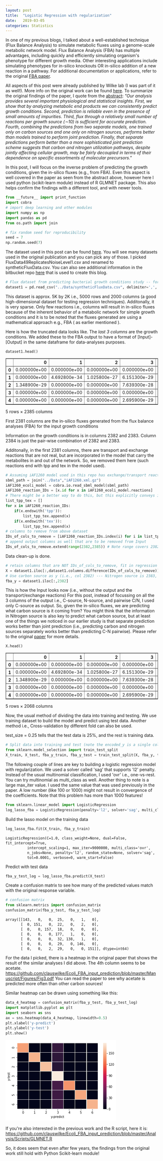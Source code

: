 ```yaml
---
layout: post
title:  "Logistic Regression with regularization"
date:   2019-03-05
categories: Statistics
---
```


In one of my previous blogs, I talked about a well-established technique (Flux Balance Analysis) to simulate metabolic fluxes using a genome-scale metabolic network model. Flux Balance Analysis (FBA) has multiple advantages, including quickly and efficiently simulating organism's phenotype for different growth media. Other interesting applications include simulating phenotypes for in-silico knockouts  OR in-silico addition of a new reaction in a pathway. For additional documentation or applications, refer to the original [FBA paper](https://www.ncbi.nlm.nih.gov/pmc/articles/PMC3108565/).

All aspects of this post were already published by Wilke lab (I was part of it as well!). More info on the original work can be found [here](https://www.ncbi.nlm.nih.gov/pubmed/25502413). To summarize the original findings of the paper, I quote from the [abstract](https://www.ncbi.nlm.nih.gov/pubmed/25502413):
_"Our analysis provides several important physiological and statistical insights. First, we show that by analyzing metabolic end products we can consistently predict growth conditions. Second, prediction is reliable even in the presence of small amounts of impurities. Third, flux through a relatively small number of reactions per growth source (∼10) is sufficient for accurate prediction. Fourth, combining the predictions from two separate models, one trained only on carbon sources and one only on nitrogen sources, performs better than models trained to perform joint prediction. Finally, that separate predictions perform better than a more sophisticated joint prediction scheme suggests that carbon and nitrogen utilization pathways, despite jointly affecting cellular growth, may be fairly decoupled in terms of their dependence on specific assortments of molecular precursors."_


In this post, I will focus on the inverse problem of predicting the growth conditions, given the in-silico fluxes (e.g., from FBA). Even this aspect is well covered in the paper as seen from the abstract above, however here I used python (scikit-learn module) instead of R GLMNET package. This also helps confirm the findings with a different tool, and with newer tools.

```python
from __future__ import print_function
import cobra
# import deep learning and other modules
import numpy as np
import pandas as pd
from os.path import join

```

```python
# fix random seed for reproducibility
seed = 7
np.random.seed(7)
```
The dataset used in this post can be found [here](https://github.com/viswam78/Ecoli_FBA_input_prediction/tree/master/Analysis/RawData). You will see many datasets used in the original publication and you can pick any of those. I picked FluxData49ReplicatesNoiseLevel1.csv and renamed to syntheticFluxData.csv. You can also see additional information in the bitbucket repo [here](https://bitbucket.org/viswam78/fba_keras/src/master/) that is used to create this blog. 

```python
# Flux dataset from predicting bacterial growth conditions study -- for current purposes, THIS IS MOSTLY CONSIDERED RANDOM SYNTHETIC DATA
dataset1 = pd.read_csv("../Data/syntheticFluxData.csv", delimiter=',', header=None)
```

This dataset is approx. 5K by 2K i.e., 5000 rows and 2000 columns (a good high-dimensional dataset for testing regression techniques). Additonally, it is very sparse. Only few reactions i.e., columns will result in in-silico fluxes because of the inherent behavior of a metabolic network for simple growth conditions and it is to be noted that the fluxes generated are using a mathematical approach e.g., FBA ( as earlier mentioned ).

Here is how the truncated data looks like. The *last 3 columns* are the growth conditions. We added these to the FBA output to have a format of [Input]-[Output] in the same dataframe for data-analyses purposes. 

```python
dataset1.head()
```




<div>
<style scoped>
    .dataframe tbody tr th:only-of-type {
        vertical-align: middle;
    }

    .dataframe tbody tr th {
        vertical-align: top;
    }

    .dataframe thead th {
        text-align: right;
    }
</style>
<table border="1" class="dataframe">
  <thead>
    <tr style="text-align: right;">
      <th></th>
      <th>0</th>
      <th>1</th>
      <th>2</th>
      <th>3</th>
      <th>4</th>
      <th>5</th>
      <th>6</th>
      <th>7</th>
      <th>8</th>
      <th>9</th>
      <th>...</th>
      <th>2375</th>
      <th>2376</th>
      <th>2377</th>
      <th>2378</th>
      <th>2379</th>
      <th>2380</th>
      <th>2381</th>
      <th>2382</th>
      <th>2383</th>
      <th>2384</th>
    </tr>
  </thead>
  <tbody>
    <tr>
      <th>0</th>
      <td>0.000000e+00</td>
      <td>0.000000e+00</td>
      <td>0.000000e+00</td>
      <td>0.000000e+00</td>
      <td>0.000000e+00</td>
      <td>0.0</td>
      <td>0.0</td>
      <td>0.0</td>
      <td>0.0</td>
      <td>0.0</td>
      <td>...</td>
      <td>0.0</td>
      <td>-0.0</td>
      <td>0</td>
      <td>0</td>
      <td>0.004649</td>
      <td>0</td>
      <td>0.004649</td>
      <td>1</td>
      <td>1</td>
      <td>1</td>
    </tr>
    <tr>
      <th>1</th>
      <td>0.000000e+00</td>
      <td>4.692800e-34</td>
      <td>1.025800e-27</td>
      <td>6.151300e-29</td>
      <td>0.000000e+00</td>
      <td>0.0</td>
      <td>0.0</td>
      <td>0.0</td>
      <td>0.0</td>
      <td>0.0</td>
      <td>...</td>
      <td>0.0</td>
      <td>-0.0</td>
      <td>0</td>
      <td>0</td>
      <td>0.004571</td>
      <td>0</td>
      <td>0.004571</td>
      <td>1</td>
      <td>2</td>
      <td>2</td>
    </tr>
    <tr>
      <th>2</th>
      <td>1.348900e-29</td>
      <td>0.000000e+00</td>
      <td>0.000000e+00</td>
      <td>7.639300e-28</td>
      <td>1.029200e-27</td>
      <td>0.0</td>
      <td>0.0</td>
      <td>0.0</td>
      <td>0.0</td>
      <td>0.0</td>
      <td>...</td>
      <td>0.0</td>
      <td>-0.0</td>
      <td>0</td>
      <td>0</td>
      <td>0.006978</td>
      <td>0</td>
      <td>0.006978</td>
      <td>1</td>
      <td>3</td>
      <td>3</td>
    </tr>
    <tr>
      <th>3</th>
      <td>0.000000e+00</td>
      <td>0.000000e+00</td>
      <td>0.000000e+00</td>
      <td>0.000000e+00</td>
      <td>0.000000e+00</td>
      <td>0.0</td>
      <td>0.0</td>
      <td>0.0</td>
      <td>0.0</td>
      <td>0.0</td>
      <td>...</td>
      <td>0.0</td>
      <td>-0.0</td>
      <td>0</td>
      <td>0</td>
      <td>0.004584</td>
      <td>0</td>
      <td>0.004584</td>
      <td>1</td>
      <td>4</td>
      <td>4</td>
    </tr>
    <tr>
      <th>4</th>
      <td>0.000000e+00</td>
      <td>0.000000e+00</td>
      <td>0.000000e+00</td>
      <td>2.695900e-29</td>
      <td>0.000000e+00</td>
      <td>0.0</td>
      <td>0.0</td>
      <td>0.0</td>
      <td>0.0</td>
      <td>0.0</td>
      <td>...</td>
      <td>0.0</td>
      <td>-0.0</td>
      <td>0</td>
      <td>0</td>
      <td>0.004760</td>
      <td>0</td>
      <td>0.004760</td>
      <td>1</td>
      <td>5</td>
      <td>5</td>
    </tr>
  </tbody>
</table>
<p>5 rows × 2385 columns</p>
</div>



First 2381 columns are the in-silico fluxes generated from the flux balance analyses (FBA) for the input growth conditions

Information on the growth conditions is in columns 2382 and 2383. Column 2384 is just the pair-wise combination of 2382 and 2383.

Additonally, in the first 2381 columns, there are transport and exchange reactions that are not real, but are incorporated in the model that carry the metabolites in and out of the network. So, we removed them here (such reactions end with tpp and tex in the model used).

```python
# Assuming iAF1260 model used in this repo has exchange/transport reactions that match to the synthetic data.
sbml_path = join("../Data","iAF1260.xml.gz")
iAF1260_ecoli_model = cobra.io.read_sbml_model(sbml_path)
iAF1260_reaction_IDs = [x.id for x in iAF1260_ecoli_model.reactions]
# There might be a better way to do this, but this explicitly conveys information
list_tpp_tex = []
for x in iAF1260_reaction_IDs:
    if(x.endswith('tpp')):
        list_tpp_tex.append(x)
    if(x.endswith('tex')):
        list_tpp_tex.append(x)
# columns to remove from above dataset
IDs_of_cols_to_remove = [iAF1260_reaction_IDs.index(i) for i in list_tpp_tex]
# append output columns as well that are to be removed from Input
IDs_of_cols_to_remove.extend(range(2382,2385)) # Note range covers 2382 to 2384

```
Data clean-up is done.


```python
# retain columns that are NOT IDs_of_cols_to_remove, fit in regression methods automatically scales these
X = dataset1.iloc[:,dataset1.columns.difference(IDs_of_cols_to_remove)]
# Use carbon source as y (i.e., col 2382) --- Nitrogen source is 2383, while pair-wise C/N is 2384
fba_y = dataset1.iloc[:,2382]
```

This is how the Input  looks now (i.e., without the output and the transport/exchange reactions)
For this post, instead of focussing on all the 3 columns of the output i.e., C-source, N-source, and pairwise C/N, I used only C-source as output. So, given the in-silico fluxes, we are predicting what carbon source is it coming from? You might think that the information in Nitrogen source is also key to predict what carbon source, but at least one of the things we noticed in our earlier study is that separate prediction works better than joint prediction (i.e., predicting carbon and nitrogen sources separately works better than predicting C-N pairwise). Please refer to the original [paper](https://www.ncbi.nlm.nih.gov/pmc/articles/PMC3108565/) for more details.

```python
X.head()
```


<div>
<style scoped>
    .dataframe tbody tr th:only-of-type {
        vertical-align: middle;
    }

    .dataframe tbody tr th {
        vertical-align: top;
    }

    .dataframe thead th {
        text-align: right;
    }
</style>
<table border="1" class="dataframe">
  <thead>
    <tr style="text-align: right;">
      <th></th>
      <th>0</th>
      <th>1</th>
      <th>2</th>
      <th>3</th>
      <th>4</th>
      <th>5</th>
      <th>6</th>
      <th>11</th>
      <th>12</th>
      <th>17</th>
      <th>...</th>
      <th>2368</th>
      <th>2369</th>
      <th>2370</th>
      <th>2371</th>
      <th>2372</th>
      <th>2374</th>
      <th>2375</th>
      <th>2377</th>
      <th>2378</th>
      <th>2380</th>
    </tr>
  </thead>
  <tbody>
    <tr>
      <th>0</th>
      <td>0.000000e+00</td>
      <td>0.000000e+00</td>
      <td>0.000000e+00</td>
      <td>0.000000e+00</td>
      <td>0.000000e+00</td>
      <td>0.0</td>
      <td>0.0</td>
      <td>0.0</td>
      <td>0.2</td>
      <td>0.0</td>
      <td>...</td>
      <td>-0.0</td>
      <td>0.6</td>
      <td>-0.0</td>
      <td>-0.0</td>
      <td>0.0</td>
      <td>0</td>
      <td>0.0</td>
      <td>0</td>
      <td>0</td>
      <td>0</td>
    </tr>
    <tr>
      <th>1</th>
      <td>0.000000e+00</td>
      <td>4.692800e-34</td>
      <td>1.025800e-27</td>
      <td>6.151300e-29</td>
      <td>0.000000e+00</td>
      <td>0.0</td>
      <td>0.0</td>
      <td>0.0</td>
      <td>0.0</td>
      <td>0.0</td>
      <td>...</td>
      <td>-0.0</td>
      <td>0.8</td>
      <td>-0.0</td>
      <td>0.2</td>
      <td>0.2</td>
      <td>0</td>
      <td>0.0</td>
      <td>0</td>
      <td>0</td>
      <td>0</td>
    </tr>
    <tr>
      <th>2</th>
      <td>1.348900e-29</td>
      <td>0.000000e+00</td>
      <td>0.000000e+00</td>
      <td>7.639300e-28</td>
      <td>1.029200e-27</td>
      <td>0.0</td>
      <td>0.0</td>
      <td>0.0</td>
      <td>0.2</td>
      <td>0.0</td>
      <td>...</td>
      <td>-0.0</td>
      <td>0.6</td>
      <td>-0.0</td>
      <td>-0.0</td>
      <td>0.0</td>
      <td>0</td>
      <td>0.0</td>
      <td>0</td>
      <td>0</td>
      <td>0</td>
    </tr>
    <tr>
      <th>3</th>
      <td>0.000000e+00</td>
      <td>0.000000e+00</td>
      <td>0.000000e+00</td>
      <td>0.000000e+00</td>
      <td>0.000000e+00</td>
      <td>0.0</td>
      <td>0.0</td>
      <td>0.0</td>
      <td>0.0</td>
      <td>0.0</td>
      <td>...</td>
      <td>-0.0</td>
      <td>0.6</td>
      <td>-0.0</td>
      <td>-0.0</td>
      <td>0.0</td>
      <td>0</td>
      <td>0.0</td>
      <td>0</td>
      <td>0</td>
      <td>0</td>
    </tr>
    <tr>
      <th>4</th>
      <td>0.000000e+00</td>
      <td>0.000000e+00</td>
      <td>0.000000e+00</td>
      <td>2.695900e-29</td>
      <td>0.000000e+00</td>
      <td>0.0</td>
      <td>0.0</td>
      <td>0.0</td>
      <td>0.0</td>
      <td>0.0</td>
      <td>...</td>
      <td>-0.0</td>
      <td>0.6</td>
      <td>-0.0</td>
      <td>-0.0</td>
      <td>0.0</td>
      <td>0</td>
      <td>0.0</td>
      <td>0</td>
      <td>0</td>
      <td>0</td>
    </tr>
  </tbody>
</table>
<p>5 rows × 2068 columns</p>
</div>


Now, the usual method of dividing the data into training and testing. We use training dataset to build the model and predict using test data. Another method i.e., Cross-validation by different fold can also be used.

test_size = 0.25 tells that the test data is 25%, and the rest is training data.

```python
# Split data into training and test (note the encoded_y is a single column)
from sklearn.model_selection import train_test_split
X_train, X_test, fba_y_train, fba_y_test = train_test_split(X, fba_y, test_size=0.25, random_state=0)
```

The following couple of lines are key to building a logistic regression model with regularization. We used a solver called 'sag' that supports 'l2' penalty. Instead of the usual multinomial classification, I used 'ovr' i.e., one-vs-rest. You can try multinomial as multi_class as well. Another thing to note is a large max_iter value. I used the same value that was used previously in the paper. A low number (like 100 or 1000) might not result in convergence of the coefficients. Note that this problem has more than 1000 features!

```python
from sklearn.linear_model import LogisticRegression
log_lasso_fba = LogisticRegression(penalty='l2', solver='sag', multi_class='ovr', max_iter=9000000)
```
Build the lasso model on the training data

```python
log_lasso_fba.fit(X_train, fba_y_train)
```




    LogisticRegression(C=1.0, class_weight=None, dual=False, fit_intercept=True,
              intercept_scaling=1, max_iter=9000000, multi_class='ovr',
              n_jobs=None, penalty='l2', random_state=None, solver='sag',
              tol=0.0001, verbose=0, warm_start=False)


Predict with test data

```python
fba_y_test_log = log_lasso_fba.predict(X_test)
```

Create a confusion matrix to see how many of the predicted values match with the original response variable.

```python
# confusion matrix
from sklearn.metrics import confusion_matrix
confusion_matrix(fba_y_test, fba_y_test_log)
```




    array([[143,   0,   0,  25,   0,   1,   0],
           [  0, 151,   0,  22,   0,   2,   0],
           [  0,   0, 157,  18,   0,   0,   0],
           [  0,   0,   0, 177,   1,   0,   0],
           [  0,   0,   0,  32, 138,   1,   0],
           [  0,   0,   0,  29,   0, 146,   0],
           [  0,   0,   2,  29,   0,   0, 151]], dtype=int64)



For the data I picked, there is a heatmap in the original paper that shows the result of the similar analyses I did above. The 4th column seems to be acetate.
https://github.com/clauswilke/Ecoli_FBA_input_prediction/blob/master/Manuscript/Figures/Fig3.pdf
You can read the paper to see why acetate is predicted more often than other carbon sources!

Similar heatmap can be drawn using something like this:

```python
data_4_heatmap = confusion_matrix(fba_y_test, fba_y_test_log)
import matplotlib.pyplot as plt
import seaborn as sns
ax = sns.heatmap(data_4_heatmap, linewidth=0.5)
plt.xlabel('y-predict')
plt.ylabel('y-test')
plt.show()
```


![png](output_21_0.png)

If you're also interested in the previous work and the R script, here it is:
https://github.com/clauswilke/Ecoli_FBA_input_prediction/blob/master/Analysis/Scripts/GLMNET.R

So, it does seem that even after few years, the findings from the original work still hold with Python Scikit-learn module!
